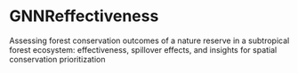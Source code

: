 # GNNReffectiveness
Assessing forest conservation outcomes of a nature reserve in a subtropical forest ecosystem: effectiveness, spillover effects, and insights for spatial conservation prioritization
